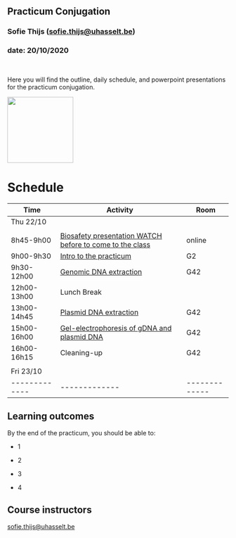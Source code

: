 ## Practicum Conjugation
### Sofie Thijs (sofie.thijs@uhasselt.be)
### date: 20/10/2020


&nbsp;
&nbsp;
&nbsp;


Here you will find the outline, daily schedule, and powerpoint presentations for the practicum conjugation.


<img src="https://cdn.dribbble.com/users/1105422/screenshots/3165529/bacterias.gif" width="150px">


# Schedule
| Time  | Activity | Room |
| ------------- | ------------- |------------- |
| Thu 22/10     |  | |
|  |  | |
| 8h45-9h00     | [Biosafety presentation WATCH before to come to the class](https://github.com/Sofie8/Course-MOGEN/blob/main/biosafety.md)| online |
| 9h00-9h30   | [Intro to the practicum](https://github.com/Sofie8/Course-MOGEN/blob/main/INTRO.md)| G2 |
| 9h30-12h00   | [Genomic DNA extraction](https://github.com/Sofie8/Course-MOGEN/blob/main/gDNA-extraction.md)| G42 |
| 12h00-13h00   | Lunch Break  |
| 13h00-14h45   | [Plasmid DNA extraction](https://github.com/Sofie8/Course-MOGEN/blob/main/plasmidDNA-extraction.md)| G42 |
| 15h00-16h00   | [Gel-electrophoresis of gDNA and plasmid DNA](https://github.com/Sofie8/Course-MOGEN/blob/main/GEF.md)| G42 |
| 16h00-16h15   | Cleaning-up| G42 |
|  |  ||
| Fri 23/10     |  | |
| ------------- | ------------- |------------- |


## Learning outcomes
By the end of the practicum, you should be able to:  

- 1

- 2  

- 3  

- 4


## Course instructors
sofie.thijs@uhasselt.be
